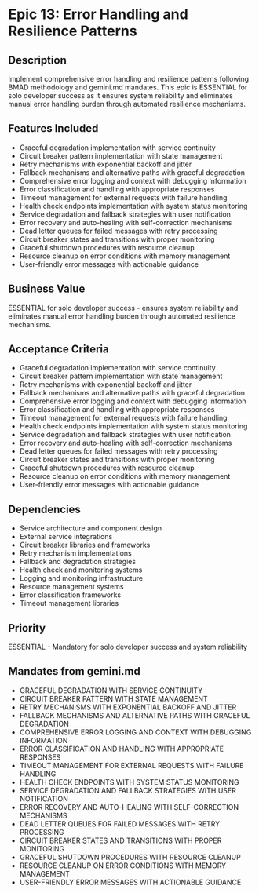 # Epic 13: Error Handling and Resilience Patterns

## Description

Implement comprehensive error handling and resilience patterns following BMAD methodology and gemini.md mandates. This epic is ESSENTIAL for solo developer success as it ensures system reliability and eliminates manual error handling burden through automated resilience mechanisms.

## Features Included

- Graceful degradation implementation with service continuity
- Circuit breaker pattern implementation with state management
- Retry mechanisms with exponential backoff and jitter
- Fallback mechanisms and alternative paths with graceful degradation
- Comprehensive error logging and context with debugging information
- Error classification and handling with appropriate responses
- Timeout management for external requests with failure handling
- Health check endpoints implementation with system status monitoring
- Service degradation and fallback strategies with user notification
- Error recovery and auto-healing with self-correction mechanisms
- Dead letter queues for failed messages with retry processing
- Circuit breaker states and transitions with proper monitoring
- Graceful shutdown procedures with resource cleanup
- Resource cleanup on error conditions with memory management
- User-friendly error messages with actionable guidance

## Business Value

ESSENTIAL for solo developer success - ensures system reliability and eliminates manual error handling burden through automated resilience mechanisms.

## Acceptance Criteria

- Graceful degradation implementation with service continuity
- Circuit breaker pattern implementation with state management
- Retry mechanisms with exponential backoff and jitter
- Fallback mechanisms and alternative paths with graceful degradation
- Comprehensive error logging and context with debugging information
- Error classification and handling with appropriate responses
- Timeout management for external requests with failure handling
- Health check endpoints implementation with system status monitoring
- Service degradation and fallback strategies with user notification
- Error recovery and auto-healing with self-correction mechanisms
- Dead letter queues for failed messages with retry processing
- Circuit breaker states and transitions with proper monitoring
- Graceful shutdown procedures with resource cleanup
- Resource cleanup on error conditions with memory management
- User-friendly error messages with actionable guidance

## Dependencies

- Service architecture and component design
- External service integrations
- Circuit breaker libraries and frameworks
- Retry mechanism implementations
- Fallback and degradation strategies
- Health check and monitoring systems
- Logging and monitoring infrastructure
- Resource management systems
- Error classification frameworks
- Timeout management libraries

## Priority

ESSENTIAL - Mandatory for solo developer success and system reliability

## Mandates from gemini.md

- GRACEFUL DEGRADATION WITH SERVICE CONTINUITY
- CIRCUIT BREAKER PATTERN WITH STATE MANAGEMENT
- RETRY MECHANISMS WITH EXPONENTIAL BACKOFF AND JITTER
- FALLBACK MECHANISMS AND ALTERNATIVE PATHS WITH GRACEFUL DEGRADATION
- COMPREHENSIVE ERROR LOGGING AND CONTEXT WITH DEBUGGING INFORMATION
- ERROR CLASSIFICATION AND HANDLING WITH APPROPRIATE RESPONSES
- TIMEOUT MANAGEMENT FOR EXTERNAL REQUESTS WITH FAILURE HANDLING
- HEALTH CHECK ENDPOINTS WITH SYSTEM STATUS MONITORING
- SERVICE DEGRADATION AND FALLBACK STRATEGIES WITH USER NOTIFICATION
- ERROR RECOVERY AND AUTO-HEALING WITH SELF-CORRECTION MECHANISMS
- DEAD LETTER QUEUES FOR FAILED MESSAGES WITH RETRY PROCESSING
- CIRCUIT BREAKER STATES AND TRANSITIONS WITH PROPER MONITORING
- GRACEFUL SHUTDOWN PROCEDURES WITH RESOURCE CLEANUP
- RESOURCE CLEANUP ON ERROR CONDITIONS WITH MEMORY MANAGEMENT
- USER-FRIENDLY ERROR MESSAGES WITH ACTIONABLE GUIDANCE
